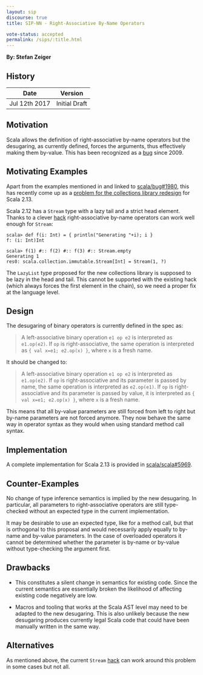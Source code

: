 ```yaml
---
layout: sip
discourse: true
title: SIP-NN - Right-Associative By-Name Operators

vote-status: accepted
permalink: /sips/:title.html
---
```


**By: Stefan Zeiger**

## History

| Date          | Version       |
|---------------|---------------|
| Jul 12th 2017 | Initial Draft |

## Motivation

Scala allows the definition of right-associative by-name operators but the desugaring, as
currently defined, forces the arguments, thus effectively making them by-value. This has
been recognized as a [bug](https://github.com/scala/bug/issues/1980) since 2009.

## Motivating Examples

Apart from the examples mentioned in and linked to [scala/bug#1980](https://github.com/scala/bug/issues/1980),
this has recently come up as a [problem for the collections library redesign](https://github.com/scala/collection-strawman/issues/127)
for Scala 2.13.

Scala 2.12 has a `Stream` type with a lazy tail and a strict head element. Thanks to a clever
[hack](https://github.com/scala/scala/blob/9ab72a204ff3070ffabc3c06f3d381999da43fcd/src/library/scala/collection/immutable/Stream.scala#L1115-L1133)
right-associative by-name operators can work well enough for `Stream`:

    scala> def f(i: Int) = { println("Generating "+i); i }
    f: (i: Int)Int

    scala> f(1) #:: f(2) #:: f(3) #:: Stream.empty
    Generating 1
    res0: scala.collection.immutable.Stream[Int] = Stream(1, ?)

The `LazyList` type proposed for the new collections library is supposed to be lazy in the head and tail.
This cannot be supported with the existing hack (which always forces the first element in the chain), so we need
a proper fix at the language level.

## Design

The desugaring of binary operators is currently defined in the spec as:

> A left-associative binary
> operation `e1 op e2` is interpreted as `e1.op(e2)`. If `op` is
> right-associative, the same operation is interpreted as
> `{ val x=e1; e2.op(x) }`, where `x` is a fresh name.

It should be changed to:

> A left-associative binary
> operation `e1 op e2` is interpreted as `e1.op(e2)`. If `op` is
> right-associative and its parameter is passed by name, the same operation is interpreted as
> `e2.op(e1)`. If `op` is right-associative and its parameter is passed by value,
> it is interpreted as `{ val x=e1; e2.op(x) }`, where `x` is a fresh name.

This means that all by-value parameters are still forced from left to right but by-name
parameters are not forced anymore. They now behave the same way in operator syntax as they
would when using standard method call syntax.

## Implementation

A complete implementation for Scala 2.13 is provided in [scala/scala#5969](https://github.com/scala/scala/pull/5969).

## Counter-Examples

No change of type inference semantics is implied by the new desugaring. In particular, all parameters to
right-associative operators are still type-checked without an expected type in the current implementation.

It may be desirable to use an expected type, like for a method call, but that is orthogonal to this proposal
and would necessarily apply equally to by-name and by-value parameters. In the case of overloaded
operators it cannot be determined whether the parameter is by-name or by-value without type-checking the
argument first.

## Drawbacks

- This constitutes a silent change in semantics for existing code. Since the current semantics are essentially
  broken the likelihood of affecting existing code negatively are low.

- Macros and tooling that works at the Scala AST level may need to be adapted to the new desugaring. This is also
  unlikely because the new desugaring produces currently legal Scala code that could have been manually written in
  the same way.

## Alternatives

As mentioned above, the current `Stream`
[hack](https://github.com/scala/scala/blob/9ab72a204ff3070ffabc3c06f3d381999da43fcd/src/library/scala/collection/immutable/Stream.scala#L1115-L1133)
can work around this problem in some cases but not all.
